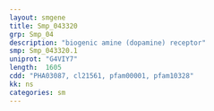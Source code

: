 ```yaml
---
layout: smgene
title: Smp_043320
grp: Smp_04
description: "biogenic amine (dopamine) receptor"
smp: Smp_043320.1
uniprot: "G4VIY7"
length:  1605
cdd: "PHA03087, cl21561, pfam00001, pfam10328"
kk: ns
categories: sm
---
```

